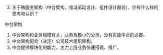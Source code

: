 2. 关于微服务架构（中台架构、领域驱动设计、组件设计原则），你有什么样的思考和认识？


中台架构
1. 中台架构和业务规模有关，业务规模小的公司，没有实施中台的必要。
2. 中台架构配合（决定）公司技术组织架构。
3. 中台提供模块化的能力，主力上层业务快速搭建、推广。
